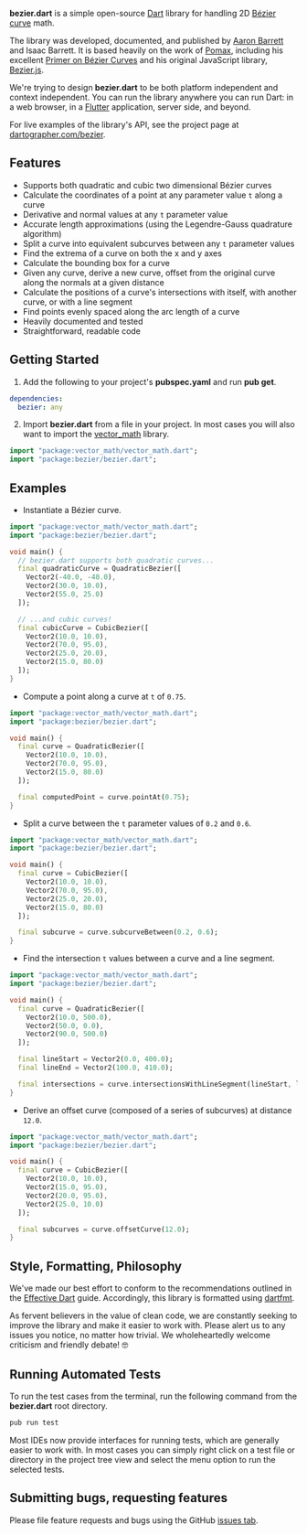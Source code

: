 **bezier.dart** is a simple open-source [Dart](https://www.dartlang.org/) library for handling 2D [Bézier curve](https://en.wikipedia.org/wiki/B%C3%A9zier_curve) math.

The library was developed, documented, and published by [Aaron Barrett](http://www.aaronbarrett.com) and Isaac Barrett.  It is based heavily on the work of [Pomax](https://pomax.github.io/), including his excellent [Primer on Bézier Curves](https://pomax.github.io/bezierinfo/) and his original JavaScript library, [Bezier.js](https://pomax.github.io/bezierjs/).

We're trying to design **bezier.dart** to be both platform independent and context independent.  You can run the library anywhere you can run Dart: in a web browser, in a [Flutter](https://flutter.io/) application, server side, and beyond.

For live examples of the library's API, see the project page at [dartographer.com/bezier](https://www.dartographer.com/bezier).

## Features

- Supports both quadratic and cubic two dimensional Bézier curves
- Calculate the coordinates of a point at any parameter value `t` along a curve
- Derivative and normal values at any `t` parameter value
- Accurate length approximations (using the Legendre-Gauss quadrature algorithm)
- Split a curve into equivalent subcurves between any `t` parameter values
- Find the extrema of a curve on both the x and y axes
- Calculate the bounding box for a curve
- Given any curve, derive a new curve, offset from the original curve along the normals at a given distance
- Calculate the positions of a curve's intersections with itself, with another curve, or with a line segment
- Find points evenly spaced along the arc length of a curve
- Heavily documented and tested
- Straightforward, readable code

## Getting Started

1. Add the following to your project's **pubspec.yaml** and run **pub get**.

```yaml
dependencies:
  bezier: any
```

2. Import **bezier.dart** from a file in your project.  In most cases you will also want to import the [vector_math](https://pub.dartlang.org/packages/vector_math) library.

```dart
import "package:vector_math/vector_math.dart";
import "package:bezier/bezier.dart";
```

## Examples

* Instantiate a Bézier curve.

```dart
import "package:vector_math/vector_math.dart";
import "package:bezier/bezier.dart";

void main() {
  // bezier.dart supports both quadratic curves...
  final quadraticCurve = QuadraticBezier([
    Vector2(-40.0, -40.0),
    Vector2(30.0, 10.0),
    Vector2(55.0, 25.0)
  ]);

  // ...and cubic curves!
  final cubicCurve = CubicBezier([
    Vector2(10.0, 10.0),
    Vector2(70.0, 95.0),
    Vector2(25.0, 20.0),
    Vector2(15.0, 80.0)
  ]);
}
```

* Compute a point along a curve at `t` of `0.75`.

```dart
import "package:vector_math/vector_math.dart";
import "package:bezier/bezier.dart";

void main() {
  final curve = QuadraticBezier([
    Vector2(10.0, 10.0),
    Vector2(70.0, 95.0),
    Vector2(15.0, 80.0)
  ]);

  final computedPoint = curve.pointAt(0.75);
}
```

* Split a curve between the `t` parameter values of `0.2` and `0.6`.

```dart
import "package:vector_math/vector_math.dart";
import "package:bezier/bezier.dart";

void main() {
  final curve = CubicBezier([
    Vector2(10.0, 10.0),
    Vector2(70.0, 95.0),
    Vector2(25.0, 20.0),
    Vector2(15.0, 80.0)
  ]);

  final subcurve = curve.subcurveBetween(0.2, 0.6);
}
```

* Find the intersection `t` values between a curve and a line segment.

```dart
import "package:vector_math/vector_math.dart";
import "package:bezier/bezier.dart";

void main() {
  final curve = QuadraticBezier([
    Vector2(10.0, 500.0),
    Vector2(50.0, 0.0),
    Vector2(90.0, 500.0)
  ]);

  final lineStart = Vector2(0.0, 400.0);
  final lineEnd = Vector2(100.0, 410.0);

  final intersections = curve.intersectionsWithLineSegment(lineStart, lineEnd);
}
```

* Derive an offset curve (composed of a series of subcurves) at distance `12.0`.

```dart
import "package:vector_math/vector_math.dart";
import "package:bezier/bezier.dart";

void main() {
  final curve = CubicBezier([
    Vector2(10.0, 10.0),
    Vector2(15.0, 95.0),
    Vector2(20.0, 95.0),
    Vector2(25.0, 10.0)
  ]);

  final subcurves = curve.offsetCurve(12.0);
}
```

## Style, Formatting, Philosophy

We've made our best effort to conform to the recommendations outlined in the [Effective Dart](https://www.dartlang.org/guides/language/effective-dart) guide.  Accordingly, this library is formatted using [dartfmt](https://github.com/dart-lang/dart_style).

As fervent believers in the value of clean code, we are constantly seeking to improve the library and make it easier to work with.  Please alert us to any issues you notice, no matter how trivial.  We wholeheartedly welcome criticism and friendly debate!  :nerd_face:

## Running Automated Tests

To run the test cases from the terminal, run the following command from the **bezier.dart** root directory.

```bash
pub run test
```

Most IDEs now provide interfaces for running tests, which are generally easier to work with.  In most cases you can simply right click on a test file or directory in the project tree view and select the menu option to run the selected tests.

## Submitting bugs, requesting features

Please file feature requests and bugs using the GitHub [issues tab](https://github.com/aab29/bezier.dart/issues).
